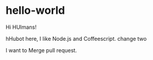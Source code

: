# hello-world


Hi HUlmans!

hHubot here, I like Node.js and Coffeescript.
change two

I want to Merge pull request.
